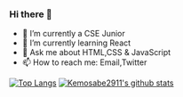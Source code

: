 ### Hi there 👋

- 🔭 I’m currently a CSE Junior 
- 🌱 I’m currently learning React
- 💬 Ask me about HTML,CSS & JavaScript
- 📫 How to reach me: Email,Twitter

[![Top Langs](https://github-readme-stats.vercel.app/api/top-langs/?username=kemosabe2911&layout=compact&theme=algolia?hide=contributions,pr)](https://github.com/kemosabe2911/github-readme-stats)
[![Kemosabe2911's github stats](https://github-readme-stats.vercel.app/api?username=kemosabe2911&theme=algolia&show_icons=true)](https://github.com/kemosabe2911/github-readme-stats)
<!--<img align="center" src="https://github-readme-stats.vercel.app/api/top-langs/?username=kemosabe2911&theme=algolia" />-->

<!--
**Kemosabe2911/Kemosabe2911** is a ✨ _special_ ✨ repository because its `README.md` (this file) appears on your GitHub profile.

Here are some ideas to get you started:

- 🔭 I’m currently working on MPAC
- 🌱 I’m currently learning nodejs,express
- 👯 I’m looking to collaborate on ...
- 🤔 I’m looking for help with ...
- 💬 Ask me about HTML,CSS & JavaScript
- 📫 How to reach me: Email
- 😄 Pronouns: ...
- ⚡ Fun fact: ...
-->
